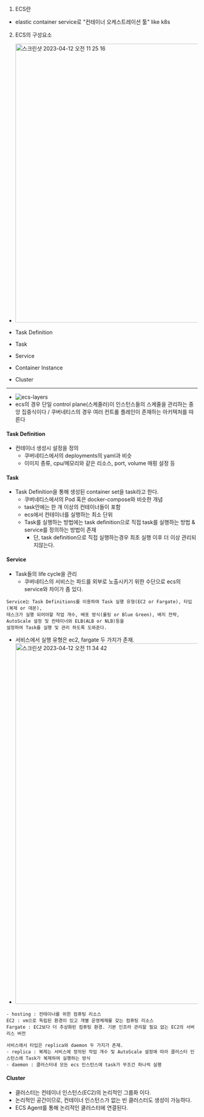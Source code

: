 1. ECS란
- elastic container service로 "컨테이너 오케스트레이션 툴" like k8s

2. ECS의 구성요소
- <img width="733" alt="스크린샷 2023-04-12 오전 11 25 16" src="https://user-images.githubusercontent.com/62214428/231331688-4d3b3b15-135a-4371-8fed-d47790582b70.png">

- Task Definition
- Task
- Service
- Container Instance
- Cluster
----
- ![ecs-layers](https://github.com/skarltjr/study/assets/62214428/04f19856-90fa-461f-ac2b-a09704a2629e)
- ecs의 경우 단일 control plane(스케줄러)이 인스턴스들의 스케줄을 관리하는 중앙 집중식이다 / 쿠버네티스의 경우 여러 컨트롤 플레인이 존재하는 아키텍처를 따른다 
#### Task Definition
- 컨테이너 생성시 설정을 정의
  - 쿠버네티스에서의 deployments의 yaml과 비슷
  - 이미지 종류, cpu/메모리와 같은 리소스, port, volume 매핑 설정 등


#### Task
- Task Definition을 통해 생성된 container set을 task라고 한다.
  - 쿠버네티스에서의 Pod 혹은 docker-compose와 비슷한 개념
  - task안에는 한 개 이상의 컨테이너들이 포함
  - ecs에서 컨테이너를 실행하는 최소 단위
  - Task를 실행하는 방법에는 task definition으로 직접 task를 실행하는 방법 & service를 정의하는 방법이 존재
    - 단, task definition으로 직접 실행하는경우 최초 실행 이후 더 이상 관리되지않는다.

#### Service
- Task들의 life cycle을 관리
  - 쿠버네티스의 서비스는 파드를 외부로 노출시키기 위한 수단으로 ecs의 service와 차이가 좀 있다.
```
Service는 Task Definitions를 이용하여 Task 실행 유형(EC2 or Fargate), 타입(복제 or 데몬), 
테스크가 실행 되어야할 작업 개수, 배포 방식(롤링 or Blue Green), 배치 전략, AutoScale 설정 및 컨테이너와 ELB(ALB or NLB)등을 
설정하여 Task를 실행 및 관리 하도록 도와준다.
```


- 서비스에서 실행 유형은 ec2, fargate 두 가지가 존재.
- <img width="948" alt="스크린샷 2023-04-12 오전 11 34 42" src="https://user-images.githubusercontent.com/62214428/231333218-fe180921-2780-4a16-a0e0-09b6f09c85c9.png">
```
- hosting : 컨테이너를 위한 컴퓨팅 리소스
EC2 : vm으로 독립된 환경이 있고 개별 운영체제를 갖는 컴퓨팅 리소스
Fargate : EC2보다 더 추상화된 컴퓨팅 환경. 기본 인프라 관리할 필요 없는 EC2의 서버리스 버전
```
```
서비스에서 타입은 replica와 daemon 두 가지가 존재.
- replica : 복제는 서비스에 정의된 작업 개수 및 AutoScale 설정에 따라 클러스터 인스턴스에 Task가 복제하여 실행하는 방식
- daemon : 클러스터내 모든 ecs 인스턴스에 task가 무조건 하나씩 실행
```

#### Cluster
- 클러스터는 컨테이너 인스턴스(EC2)의 논리적인 그룹화 이다.
- 논리적인 공간이므로, 컨테이너 인스턴스가 없는 빈 클러스터도 생성이 가능하다.
- ECS Agent를 통해 논리적인 클러스터에 연결된다.

